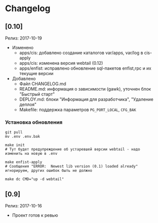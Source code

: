 # Changelog

## [0.10]
Релиз: 2017-10-19

* Изменено
  * apps/cis: добавлено создание каталогов var/apps, var/log в cis-apply
  * apps/cis: изменена версия webtail (0.12)
  * apps/enfist: исправлено обновление sql-пакетов enfist,rpc и их текущие версии
* Добавлено
  * Файл CHANGELOG.md
  * README.md: информация о зависимости (gawk), уточнен блок "Быстрый старт"
  * DEPLOY.md: блоки "Информация для разработчика", "Удаление деплоя"
  * Makefile: поддержка параметров `PG_PORT_LOCAL`, `CFG_BAK`

### Установка обновления
```
git pull
mv .env .env.bak

make init
# Тут будет предупреждение об устаревшей версии webtail - надо изменить на новую в .env

make enfist-apply
# Сообщения "ERROR:  Newest lib version (0.1) loaded already" игнорируем, других ошибок быть не должно

make dc CMD="up -d webtail"
```

## [0.9]
Релиз: 2017-10-16

* Проект готов к ревью
